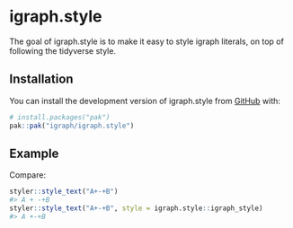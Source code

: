 
<!-- README.md is generated from README.Rmd. Please edit that file -->

# igraph.style

<!-- badges: start -->
<!-- badges: end -->

The goal of igraph.style is to make it easy to style igraph literals, on
top of following the tidyverse style.

## Installation

You can install the development version of igraph.style from
[GitHub](https://github.com/) with:

``` r
# install.packages("pak")
pak::pak("igraph/igraph.style")
```

## Example

Compare:

``` r
styler::style_text("A+-+B")
#> A + -+B
styler::style_text("A+-+B", style = igraph.style::igraph_style)
#> A +-+B
```
